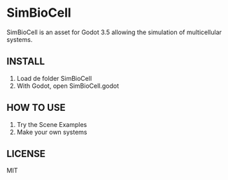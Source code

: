SimBioCell
==========

SimBioCell is an asset for Godot 3.5 allowing the simulation of multicellular systems.

INSTALL
-------

1. Load de folder SimBioCell
2. With Godot, open SimBioCell.godot

HOW TO USE
----------

1. Try the Scene Examples
2. Make your own systems

LICENSE
-------
MIT